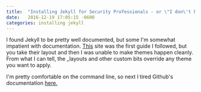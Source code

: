 ```yaml
---
title:  "Installing Jekyll for Security Professionals - or \"I don\'t know what I\'m doing\""
date:   2016-12-19 17:05:15 -0600
categories: installing jekyll 
---
```


I found Jekyll to be pretty well documented, but some I'm somewhat impatient with documentation. [This](https://www.smashingmagazine.com/2014/08/build-blog-jekyll-github-pages/) site was the first guide I followed, but you take their layout and then I was unable to make themes happen cleanly. From what I can tell, the _layouts and other custom bits override any theme you want to apply. 

I'm pretty comfortable on the command line, so next I tired Github's documentation [here.](https://help.github.com/articles/using-jekyll-as-a-static-site-generator-with-github-pages/) 
